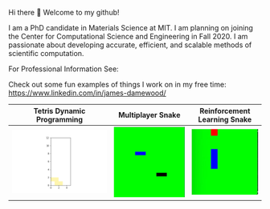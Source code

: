 Hi there 👋 Welcome to my github! 

I am a PhD candidate in Materials Science at MIT. I am planning on joining the Center for Computational Science and Engineering in Fall 2020. I am passionate about developing accurate, efficient, and scalable methods of scientific computation.
<!--
**James-Damewood/James-Damewood** is a ✨ _special_ ✨ repository because its `README.md` (this file) appears on your GitHub profile.

Here are some ideas to get you started:

- 🔭 I’m currently working on ...
- 🌱 I’m currently learning ...
- 👯 I’m looking to collaborate on ...
- 🤔 I’m looking for help with ...
- 💬 Ask me about ...
- 📫 How to reach me: ...
- 😄 Pronouns: ...
- ⚡ Fun fact: ...
-->

For Professional Information See: 

Check out some fun examples of things I work on in my free time: https://www.linkedin.com/in/james-damewood/

Tetris Dynamic Programming          |  Multiplayer Snake           | Reinforcement Learning Snake         
:-------------------------:|:-------------------------: |:-------------------------: 
![me](https://github.com/James-Damewood/Tetris_DP/blob/main/tetris.gif) |   ![me](https://github.com/James-Damewood/SNAKE-/blob/main/multiplayer_small.gif)    | ![me](https://github.com/James-Damewood/SNAKE-/blob/main/ai_mid.gif)

